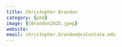 ```yaml
---
title: Christopher Brandon
category: {phd}
image: {CBrandon2025.jpeg}
website:
email: christopher.brandon@colostate.edu
---
```

